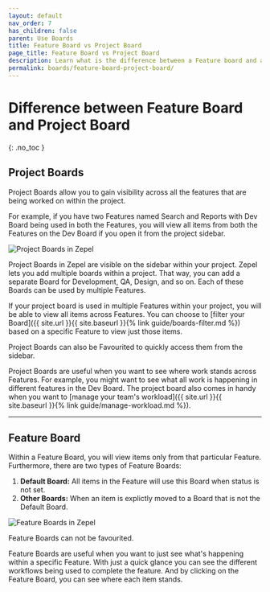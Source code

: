 ```yaml
---
layout: default
nav_order: 7
has_children: false
parent: Use Boards
title: Feature Board vs Project Board
page_title: Feature Board vs Project Board
description: Learn what is the difference between a Feature board and a Project board in Zepel. See how you can use them within your team.
permalink: boards/feature-board-project-board/
---
```

# Difference between Feature Board and Project Board
{: .no_toc }

## Project Boards

Project Boards allow you to gain visibility across all the features that are being worked on within the project. 

For example, if you have two Features named Search and Reports with Dev Board being used in both the Features, you will view all items from both the Features on the Dev Board if you open it from the project sidebar.

![Project Boards in Zepel](/guide/assets/uploads/zepel-project-boards.png "Project Boards")

Project Boards in Zepel are visible on the sidebar within your project. Zepel lets you add multiple boards within a project. That way, you can add a separate Board for Development, QA, Design, and so on. Each of these Boards can be used by multiple Features. 

If your project board is used in multiple Features within your project, you will be able to view all items across Features. You can choose to [filter your Board]({{ site.url }}{{ site.baseurl }}{% link guide/boards-filter.md %}) based on a specific Feature to view just those items.

Project Boards can also be Favourited to quickly access them from the sidebar.

Project Boards are useful when you want to see where work stands across Features. For example, you might want to see what all work is happening in different features in the Dev Board. The project board also comes in handy when you want to [manage your team's workload]({{ site.url }}{{ site.baseurl }}{% link guide/manage-workload.md %}).

---

## Feature Board

Within a Feature Board, you will view items only from that particular Feature. Furthermore, there are two types of Feature Boards:

1. **Default Board:** All items in the Feature will use this Board when status is not set.
2. **Other Boards:** When an item is explictly moved to a Board that is not the Default Board.

![Feature Boards in Zepel](/guide/assets/uploads/zepel-feature-board.png "Feature Boards")

Feature Boards can not be favourited.

Feature Boards are useful when you want to just see what's happening within a specific Feature. With just a quick glance you can see the different workflows being used to complete the feature. And by clicking on the Feature Board, you can see where each item stands.